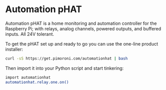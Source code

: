 <!--
---
name: Automation pHAT
class: board
type: adc,io,motor,relay
formfactor: pHAT
manufacturer: Pimoroni
description: An all-in-one home automation and control board
url: http://shop.pimoroni.com/products/automation-phat
github: https://github.com/pimoroni/automation-hat
buy: http://shop.pimoroni.com/products/automation-phat
image: 'automation-phat.png'
pincount: 40
eeprom: no
power:
  '2':
  '17':
ground:
  '6':
  '9':
  '14':
  '20':
  '25':
  '30':
  '34':
  '39':
pin:
  '3':
    mode: i2c
  '5':
    mode: i2c
  '29':
    name: Output 1
    mode: output
    active: high
  '31':
    name: Output 3
    mode: output
    active: high
  '32':
    name: Output 2
    mode: output
    active: high
  '36':
    name: Relay 1
    mode: output
    active: high
  '37':
    name: Input 1
    mode: input
    active: high
  '38':
    name: Input 2
    mode: input
    active: high
  '40':
    name: Input 3
    mode: input
    active: high
i2c:
  '0x48':
    name: Analog Input
    device: ads1015
install:
  'devices':
    - 'i2c'
  'apt':
    - 'python-smbus'
    - 'python3-smbus'
  'python':
    - 'automationhat'
  'python3':
    - 'automationhat'
-->
# Automation pHAT

Automation pHAT is a home monitoring and automation controller for the Raspberry Pi; with relays, analog channels, powered outputs, and buffered inputs. All 24V tolerant.

To get the pHAT set up and ready to go you can use the one-line product installer:

```bash
curl -sS https://get.pimoroni.com/automationhat | bash
```

Then import it into your Python script and start tinkering:

```bash
import automationhat
automationhat.relay.one.on()
```

